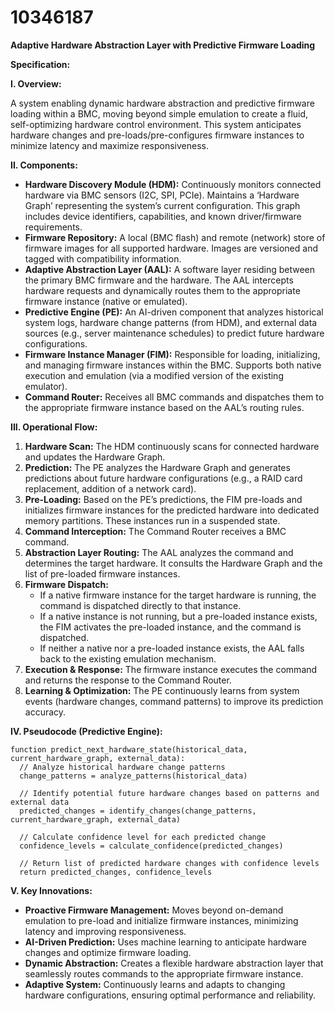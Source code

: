 # 10346187

**Adaptive Hardware Abstraction Layer with Predictive Firmware Loading**

**Specification:**

**I. Overview:**

A system enabling dynamic hardware abstraction and predictive firmware loading within a BMC, moving beyond simple emulation to create a fluid, self-optimizing hardware control environment.  This system anticipates hardware changes and pre-loads/pre-configures firmware instances to minimize latency and maximize responsiveness.

**II. Components:**

*   **Hardware Discovery Module (HDM):**  Continuously monitors connected hardware via BMC sensors (I2C, SPI, PCIe).  Maintains a ‘Hardware Graph’ representing the system’s current configuration. This graph includes device identifiers, capabilities, and known driver/firmware requirements.
*   **Firmware Repository:** A local (BMC flash) and remote (network) store of firmware images for all supported hardware. Images are versioned and tagged with compatibility information.
*   **Adaptive Abstraction Layer (AAL):**  A software layer residing between the primary BMC firmware and the hardware.  The AAL intercepts hardware requests and dynamically routes them to the appropriate firmware instance (native or emulated).
*   **Predictive Engine (PE):** An AI-driven component that analyzes historical system logs, hardware change patterns (from HDM), and external data sources (e.g., server maintenance schedules) to predict future hardware configurations.
*   **Firmware Instance Manager (FIM):**  Responsible for loading, initializing, and managing firmware instances within the BMC.  Supports both native execution and emulation (via a modified version of the existing emulator).
*   **Command Router:** Receives all BMC commands and dispatches them to the appropriate firmware instance based on the AAL’s routing rules.

**III. Operational Flow:**

1.  **Hardware Scan:** The HDM continuously scans for connected hardware and updates the Hardware Graph.
2.  **Prediction:** The PE analyzes the Hardware Graph and generates predictions about future hardware configurations (e.g., a RAID card replacement, addition of a network card).
3.  **Pre-Loading:** Based on the PE’s predictions, the FIM pre-loads and initializes firmware instances for the predicted hardware into dedicated memory partitions. These instances run in a suspended state.
4.  **Command Interception:** The Command Router receives a BMC command.
5.  **Abstraction Layer Routing:** The AAL analyzes the command and determines the target hardware. It consults the Hardware Graph and the list of pre-loaded firmware instances.
6.  **Firmware Dispatch:**
    *   If a native firmware instance for the target hardware is running, the command is dispatched directly to that instance.
    *   If a native instance is not running, but a pre-loaded instance exists, the FIM activates the pre-loaded instance, and the command is dispatched.
    *   If neither a native nor a pre-loaded instance exists, the AAL falls back to the existing emulation mechanism.
7.  **Execution & Response:** The firmware instance executes the command and returns the response to the Command Router.
8.  **Learning & Optimization:** The PE continuously learns from system events (hardware changes, command patterns) to improve its prediction accuracy.

**IV. Pseudocode (Predictive Engine):**

```pseudocode
function predict_next_hardware_state(historical_data, current_hardware_graph, external_data):
  // Analyze historical hardware change patterns
  change_patterns = analyze_patterns(historical_data)

  // Identify potential future hardware changes based on patterns and external data
  predicted_changes = identify_changes(change_patterns, current_hardware_graph, external_data)

  // Calculate confidence level for each predicted change
  confidence_levels = calculate_confidence(predicted_changes)

  // Return list of predicted hardware changes with confidence levels
  return predicted_changes, confidence_levels
```

**V. Key Innovations:**

*   **Proactive Firmware Management:** Moves beyond on-demand emulation to pre-load and initialize firmware instances, minimizing latency and improving responsiveness.
*   **AI-Driven Prediction:**  Uses machine learning to anticipate hardware changes and optimize firmware loading.
*   **Dynamic Abstraction:** Creates a flexible hardware abstraction layer that seamlessly routes commands to the appropriate firmware instance.
*   **Adaptive System:** Continuously learns and adapts to changing hardware configurations, ensuring optimal performance and reliability.